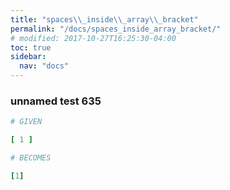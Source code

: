 ```yaml
---
title: "spaces\\_inside\\_array\\_bracket"
permalink: "/docs/spaces_inside_array_bracket/"
# modified: 2017-10-27T16:25:30-04:00
toc: true
sidebar:
  nav: "docs"
---
```

### unnamed test 635
```ruby
# GIVEN

[ 1 ]

```
```ruby
# BECOMES

[1]
```
